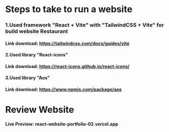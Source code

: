 # Steps to take to run a website
### 1.Used framework "React + Vite" with "TailwindCSS + Vite" for build website Restaurant
#### Link download: https://tailwindcss.com/docs/guides/vite
#### 2.Used library "React-icons"
#### Link download: https://react-icons.github.io/react-icons/
#### 3.Used library "Aos"
#### Link download: https://www.npmjs.com/package/aos
# Review Website
#### Live Preview: react-website-portfolio-02.vercel.app

